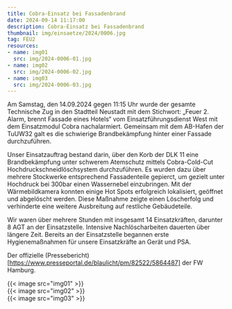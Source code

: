 ```yaml
---
title: Cobra-Einsatz bei Fassadenbrand
date: 2024-09-14 11:17:00
description: Cobra-Einsatz bei Fassadenbrand
thumbnail: img/einsaetze/2024/0006.jpg
tag: FEU2
resources:
- name: img01
  src: img/2024-0006-01.jpg
- name: img02
  src: img/2024-0006-02.jpg
- name: img03
  src: img/2024-0006-03.jpg
---
```


Am Samstag, den 14.09.2024 gegen 11:15 Uhr wurde der gesamte Technische Zug in den Stadtteil Neustadt mit dem Stichwort: „Feuer 2. Alarm, brennt Fassade eines Hotels“ vom Einsatzführungsdienst West mit dem Einsatzmodul Cobra nachalarmiert.
Gemeinsam mit dem AB-Hafen der TuUW32 galt es die schwierige Brandbekämpfung hinter einer Fassade durchzuführen.

Unser Einsatzauftrag bestand darin, über den Korb der DLK 11 eine Brandbekämpfung unter schwerem Atemschutz mittels Cobra-Cold-Cut Hochdruckschneidlöschsystem durchzuführen.
Es wurden dazu über mehrere Stockwerke entsprechend Fassadenteile gepierct, um gezielt unter Hochdruck bei 300bar einen Wassernebel einzubringen.
Mit der Wärmebildkamera konnten einige Hot Spots erfolgreich lokalisiert, geöffnet und abgelöscht werden.
Diese Maßnahme zeigte einen Löscherfolg und verhinderte eine weitere Ausbreitung auf restliche Gebäudeteile.

Wir waren über mehrere Stunden mit insgesamt 14 Einsatzkräften, darunter 8 AGT an der Einsatzstelle.
Intensive Nachlöscharbeiten dauerten über längere Zeit.
Bereits an der Einsatzstelle begannen erste Hygienemaßnahmen für unsere Einsatzkräfte an Gerät und PSA. 

Der offizielle (Pressebericht)[https://www.presseportal.de/blaulicht/pm/82522/5864487] der FW Hamburg.

{{< image src="img01" >}}  
{{< image src="img02" >}}  
{{< image src="img03" >}}  
